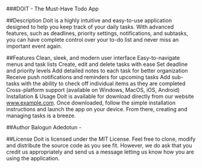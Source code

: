 ###DOIT - The Must-Have Todo App

##Description
Doit is a highly intuitive and easy-to-use application designed to help you keep track of your daily tasks. With advanced features, such as deadlines, priority settings, notifications, and subtasks, you can have complete control over your to-do list and never miss an important event again.

##Features
Clean, sleek, and modern user interface
Easy-to-navigate menus and task lists
Create, edit and delete tasks with ease
Set deadline and priority levels
Add detailed notes to each task for better organization
Receive push notifications and reminders for upcoming tasks
Add sub-tasks with the ability to check off individual items as they are completed
Cross-platform support (available on Windows, MacOS, iOS, Android)
Installation & Usage
Doit is available for download directly from our website www.example.com. Once downloaded, follow the simple installation instructions and launch the app on your device. From there, creating and managing tasks is a breeze.

##Author
Balogun Adedotun - 

##License
Doit is licensed under the MIT License. Feel free to clone, modify and distribute the source code as you see fit. However, we do ask that you credit us appropriately and send us a message letting us know how you are using the application.